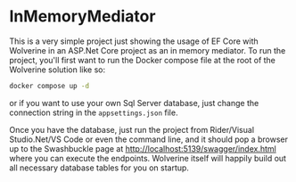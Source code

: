 # InMemoryMediator

This is a very simple project just showing the usage of EF Core with Wolverine in an ASP.Net Core project as an in memory mediator. To run the project,
you'll first want to run the Docker compose file at the root of the Wolverine solution like so:

```bash
docker compose up -d
```

or if you want to use your own Sql Server database, just change the connection string in the `appsettings.json` file.

Once you have the database, just run the project from Rider/Visual Studio.Net/VS Code or even the command line, and it should pop a browser up
to the Swashbuckle page at [http://localhost:5139/swagger/index.html](http://localhost:5139/swagger/index.html) where
you can execute the endpoints. Wolverine itself will happily build out all necessary database tables for you on startup.
